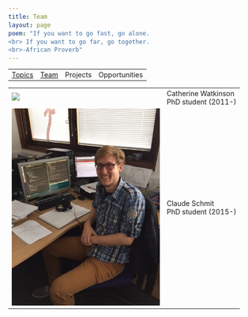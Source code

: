 ```yaml
---
title: Team
layout: page
poem: "If you want to go fast, go alone. 
<br> If you want to go far, go together.
<br>-African Proverb"
---
```

<table width="100%"><tr>
<td> <a href="research.html">Topics</a> </td>
<td> <a href="firstdawnteam.html">Team</a> </td> 
<td> Projects </td> 
<td> Opportunities </td>
</tr></table>

<table width="100%"><tr>
<tr> <td> <img src="{{ site.url }}/images/catherine_small_copy.JPG" width="300" > </td>
<td>Catherine Watkinson <br> PhD student (2011-)</td></tr>
<tr> <td><img src="images/claude_small_copy.JPG" width="300" > </td>
<td>Claude Schmit  <br> PhD student (2015-)</td></tr> 
</tr></table>
